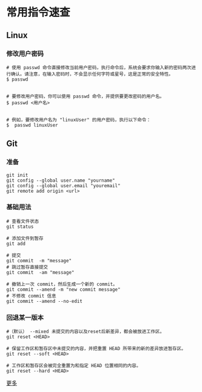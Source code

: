 # 常用指令速查
## Linux

### 修改用户密码
```
# 使用 passwd 命令直接修改当前用户密码，执行命令后，系统会要求你输入新的密码两次进行确认。请注意，在输入密码时，不会显示任何字符或星号，这是正常的安全特性。
$ passwd


# 要修改用户密码，你可以使用 passwd 命令，并提供要更改密码的用户名。
$ passwd <用户名>


# 例如，要修改用户名为 "linuxUser" 的用户密码，执行以下命令：
$  passwd linuxUser
```

## Git
### 准备
```
git init 
git config --global user.name "yourname"
git config --global user.email "youremail"
git remote add origin <url>
```
### 基础用法
```
# 查看文件状态
git status

# 添加文件到暂存
git add 

# 提交
git commit  -m "message"
# 跳过暂存直接提交
git commit  -am "message"

# 撤销上一次 commit，然后生成一个新的 commit。
git commit --amend -m "new commit message"
# 不修改 commit 信息
git commit --amend --no-edit
```
### 回退某一版本
```
#（默认） --mixed 未提交的内容以及reset后新差异，都会被放进工作区。
git reset <HEAD>

# 保留工作区和暂存区中未提交的内容，并把重置 HEAD 所带来的新的差异放进暂存区。
git reset --soft <HEAD>

# 工作区和暂存区会被完全重置为和指定 HEAD 位置相同的内容。
git reset --hard <HEAD>
```
[更多](https://www.bookstack.cn/read/git-tutorial/README.md)